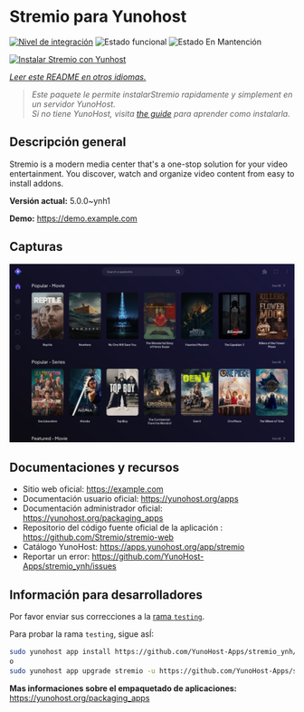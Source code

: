 <!--
Este archivo README esta generado automaticamente<https://github.com/YunoHost/apps/tree/master/tools/readme_generator>
No se debe editar a mano.
-->

# Stremio para Yunohost

[![Nivel de integración](https://dash.yunohost.org/integration/stremio.svg)](https://ci-apps.yunohost.org/ci/apps/stremio/) ![Estado funcional](https://ci-apps.yunohost.org/ci/badges/stremio.status.svg) ![Estado En Mantención](https://ci-apps.yunohost.org/ci/badges/stremio.maintain.svg)

[![Instalar Stremio con Yunhost](https://install-app.yunohost.org/install-with-yunohost.svg)](https://install-app.yunohost.org/?app=stremio)

*[Leer este README en otros idiomas.](./ALL_README.md)*

> *Este paquete le permite instalarStremio rapidamente y simplement en un servidor YunoHost.*  
> *Si no tiene YunoHost, visita [the guide](https://yunohost.org/install) para aprender como instalarla.*

## Descripción general

Stremio is a modern media center that's a one-stop solution for your video entertainment. You discover, watch and organize video content from easy to install addons.

**Versión actual:** 5.0.0~ynh1

**Demo:** <https://demo.example.com>

## Capturas

![Captura de Stremio](./doc/screenshots/screenshot.png)

## Documentaciones y recursos

- Sitio web oficial: <https://example.com>
- Documentación usuario oficial: <https://yunohost.org/apps>
- Documentación administrador oficial: <https://yunohost.org/packaging_apps>
- Repositorio del código fuente oficial de la aplicación : <https://github.com/Stremio/stremio-web>
- Catálogo YunoHost: <https://apps.yunohost.org/app/stremio>
- Reportar un error: <https://github.com/YunoHost-Apps/stremio_ynh/issues>

## Información para desarrolladores

Por favor enviar sus correcciones a la [rama `testing`](https://github.com/YunoHost-Apps/stremio_ynh/tree/testing).

Para probar la rama `testing`, sigue asÍ:

```bash
sudo yunohost app install https://github.com/YunoHost-Apps/stremio_ynh/tree/testing --debug
o
sudo yunohost app upgrade stremio -u https://github.com/YunoHost-Apps/stremio_ynh/tree/testing --debug
```

**Mas informaciones sobre el empaquetado de aplicaciones:** <https://yunohost.org/packaging_apps>
